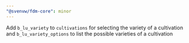 ```yaml
---
"@svenvw/fdm-core": minor
---
```


Add `b_lu_variety` to `cultivations` for selecting the variety of a cultivation and `b_lu_variety_options` to list the possible varieties of a cultivation
